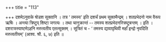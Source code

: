 +++
title = "113"

+++
दशमेऽनुवाके षोडश सूक्तानि । तत्र ‘ तमस्य' इति दशर्चं प्रथम सूक्तमैन्द्रम् । शतप्रभेदनो नाम वैरूप ऋषिः । अन्त्या त्रिष्टुप् शिष्टा जगत्यः । तथा चानुक्रान्तं -- तमस्य शतप्रभेदनस्त्रिष्टुबन्तम् । इति । दशरात्रस्याष्टमेऽहनि मरुत्वतीय एतत्सूक्तम् । सूत्रितं च - ‘ तमस्य द्यावापृथिवी महाँ इन्द्रो नृवदिति मरुत्वतीयम्' (आश्व. श्रौ. ६, ७) इति ॥